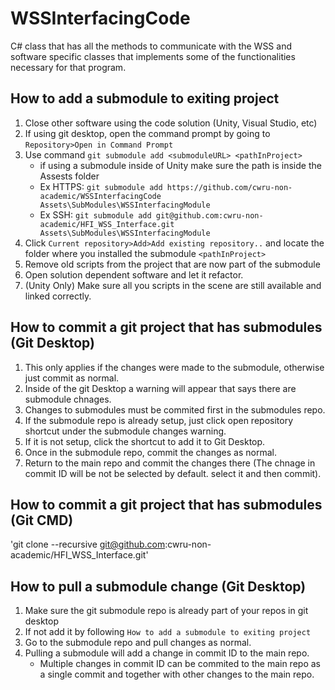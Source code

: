 # WSSInterfacingCode
C# class that has all the methods to communicate with the WSS and software specific classes that implements some of the functionalities necessary for that program.

## How to add a submodule to exiting project
1. Close other software using the code solution (Unity, Visual Studio, etc)
2. If using git desktop, open the command prompt by going to `Repository>Open in Command Prompt`
3. Use command `git submodule add <submoduleURL> <pathInProject>` 
	- if using a submodule inside of Unity make sure the path is inside the Assests folder
	- Ex HTTPS: `git submodule add https://github.com/cwru-non-academic/WSSInterfacingCode Assets\SubModules\WSSInterfacingModule`
 	- Ex SSH: `git submodule add git@github.com:cwru-non-academic/HFI_WSS_Interface.git Assets\SubModules\WSSInterfacingModule`
4. Click `Current repository>Add>Add existing repository..` and locate the folder where you installed the submodule `<pathInProject>` 
5. Remove old scripts from the project that are now part of the submodule
6. Open solution dependent software and let it refactor.
7. (Unity Only) Make sure all you scripts in the scene are still available and linked correctly.

## How to commit a git project that has submodules (Git Desktop)
1. This only applies if the changes were made to the submodule, otherwise just commit as normal.
2. Inside of the git Desktop a warning will appear that says there are submodule chnages.
3. Changes to submodules must be commited first in the submodules repo.
4. If the submodule repo is already setup, just click open repository shortcut under the submodule changes warning.
5. If it is not setup, click the shortcut to add it to Git Desktop.
6. Once in the submodule repo, commit the changes as normal.
7. Return to the main repo and commit the changes there (The chnage in commit ID will be not be selected by default. select it and then commit). 

## How to commit a git project that has submodules (Git CMD)
'git clone --recursive git@github.com:cwru-non-academic/HFI_WSS_Interface.git'

## How to pull a submodule change (Git Desktop)
1. Make sure the git submodule repo is already part of your repos in git desktop
2. If not add it by following `How to add a submodule to exiting project`
3. Go to the submodule repo and pull changes as normal. 
4. Pulling a submodule will add a change in commit ID to the main repo. 
	- Multiple changes in commit ID can be commited to the main repo as a single commit and together with other changes to the main repo.
